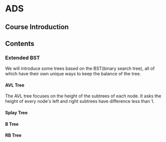 # ADS
## Course Introduction

## Contents


### Extended BST
We will introduce some trees based on the BST(binary search tree), all of which have their own unique ways to keep the balance of the tree.

#### AVL Tree
The AVL tree focuses on the height of the subtrees of each node. It asks the height of every node's left and right subtrees have difference less than 1.
#### Splay Tree
#### B Tree
#### RB Tree
